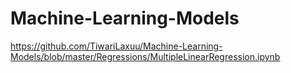 # Machine-Learning-Models
https://github.com/TiwariLaxuu/Machine-Learning-Models/blob/master/Regressions/MultipleLinearRegression.ipynb
